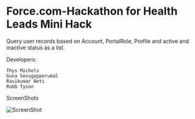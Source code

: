Force.com-Hackathon for Health Leads Mini Hack
==============================================

Query user records based on Account, PortalRole, Profile and active and inactive status as a list.

  Developers:
  
    Thys Michels
    Guna Sevugapperumal
    Ravikumar Neti
    Robb Tyson

  ScreenShots
  
  ![ScreenShot](https://github.com/thysmichels/Force.com-Hackathon/raw/master/Hack2.png "visualforce page2")
   

